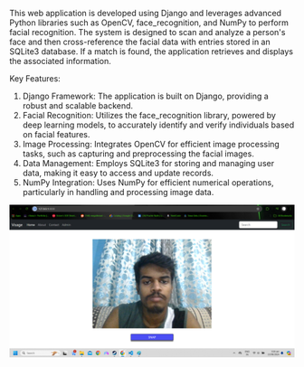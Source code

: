 This web application is developed using Django and leverages advanced Python libraries such as OpenCV, face_recognition, and NumPy to perform facial recognition. The system is designed to scan and analyze a person's face and then cross-reference the facial data with entries stored in an SQLite3 database. If a match is found, the application retrieves and displays the associated information.

Key Features:

1. Django Framework: The application is built on Django, providing a robust and scalable backend.
2. Facial Recognition: Utilizes the face_recognition library, powered by deep learning models, to accurately identify and verify individuals based on facial features.
3. Image Processing: Integrates OpenCV for efficient image processing tasks, such as capturing and preprocessing the facial images.
4. Data Management: Employs SQLite3 for storing and managing user data, making it easy to access and update records.
5. NumPy Integration: Uses NumPy for efficient numerical operations, particularly in handling and processing image data.

<img src="media/Home.png" alt="Alt text" width="600"/>
